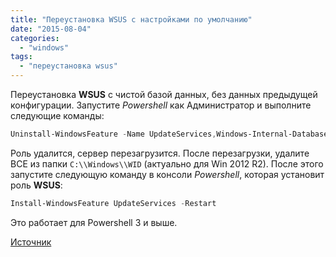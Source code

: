 ```yaml
---
title: "Переустановка WSUS с настройками по умолчанию"
date: "2015-08-04"
categories:
  - "windows"
tags:
  - "переустановка wsus"
---
```


<!--more-->

Переустановка **WSUS** с чистой базой данных, без данных предыдущей конфигурации. Запустите *Powershell* как Администратор и выполните следующие команды:

```powershell
Uninstall-WindowsFeature -Name UpdateServices,Windows-Internal-Database -Restart
```

Роль удалится, сервер перезагрузится. После перезагрузки, удалите ВСЕ из папки `C:\\Windows\\WID` (актуально для Win 2012 R2). После этого запустите следующую команду в консоли *Powershell*, которая установит роль **WSUS**:

```powershell
Install-WindowsFeature UpdateServices -Restart
```

Это работает для Powershell 3 и выше.

[Источник](https://serverfault.com/questions/449914/how-to-completely-wipe-wsus-and-start-again/618951#618951?newreg=38e21e641b7942f8aa84e7476dc63703)
